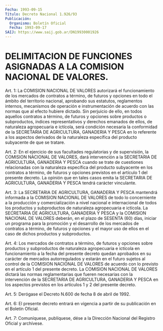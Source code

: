 ```yaml
---
Fecha: 1993-09-15
Título: Decreto Nacional 1.926/93
Publicación:
  Organismo: Boletín Oficial
  Fecha: 1993-09-17
SAIJ: https://www.saij.gob.ar/DN19930001926
---
```

# DELIMITACION DE FUNCIONES ASIGNADAS A LA COMISION NACIONAL DE VALORES.

<a id="1"></a>
Art.  1:  La  COMISION  NACIONAL  DE  VALORES  autorizará  el funcionamiento  de  los mercados de contratos a término, de futuros y opciones en todo el  ámbito  del  territorio  nacional, aprobando sus  estatutos,  reglamentos  internos, mecanismos de  operación  e instrumentación de acuerdo con  las  normas  que  al efecto hubiere dictado.  Sin  perjuicio  de  ello,  en todos aquellos contratos  a término,  de  futuros  y opciones sobre productos  o  subproductos, índices  representativos    y    derechos  emanados  de  ellos,  de naturaleza agropecuaria e ictícola,  será  condición  necesaria  la conformidad  de  la SECRETARIA DE AGRICULTURA, GANADERIA Y PESCA en lo referente a los  aspectos  derivados de la naturaleza específica del producto subyacente de que se tratare.

<a id="2"></a>
Art.  2:  En  el ejercicio de sus facultades regulatorias y de supervisión, la COMISION  NACIONAL  DE VALORES, dará intervención a la SECRETARIA DE AGRICULTURA, GANADERIA  Y PESCA cuando se trate de cuestiones relacionadas con la naturaleza  específica  del producto subyacente  en  los  contratos  a  término,  de  futuros y opciones previstos en el artículo 1 del presente decreto. La  opinión que en tales casos emita la SECRETARIA DE AGRICULTURA, GANADERIA  Y  PESCA tendrá carácter vinculante.

<a id="3"></a>
Art.  3:  La  SECRETARIA  DE  AGRICULTURA,  GANADERIA Y PESCA mantendrá  informada  a la COMISION NACIONAL DE VALORES de todo  lo concerniente a la producción  y comercialización a nivel nacional e internacional de todos los productos  y  subproductos de naturaleza agropecuaria e ictícola. La SECRETARIA DE  AGRICULTURA, GANADERIA Y PESCA y la COMISION NACIONAL DE VALORES deberán,  en  el  plazo  de SESENTA  (60)  días,  iniciar  un  programa  para la promoción y el desarrollo  de los mercados de contratos a término,  de  futuros  y opciones y el  mayor  uso de ellos en el caso de dichos productos y subproductos.

<a id="4"></a>
Art.  4:  Los  mercados  de  contratos a término, de futuros y opciones sobre productos y subproductos  de naturaleza agropecuaria e  ictícola  en  funcionamiento  a  la fecha del  presente  decreto quedan  aprobados  en  su  carácter  de mercados  autorregulados  y estarán en el futuro sujetos al control  de la COMISION NACIONAL DE VALORES de acuerdo con lo previsto en el artículo  1  del  presente decreto.  La  COMISION  NACIONAL  DE  VALORES  dictará  las  normas reglamentarias  que  fueren  necesarias  con  la intervención de la SECRETARIA  DE  AGRICULTURA,  GANADERIA  Y  PESCA en  los  aspectos previstos en los artículos 1 y 2 del presente decreto.

<a id="5"></a>
Art. 5: Derógase el Decreto N.600 de fecha 8 de abril de 1992.

<a id="6"></a>
Art. 6: El presente decreto entrará en vigencia a partir de su publicación en el Boletín Oficial.

<a id="7"></a>
Art.  7: Comuníquese, publíquese, dése a la Dirección Nacional del Registro Oficial y archívese.